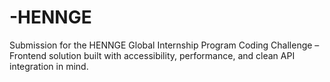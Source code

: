 # -HENNGE
Submission for the HENNGE Global Internship Program Coding Challenge – Frontend solution built with accessibility, performance, and clean API integration in mind.
